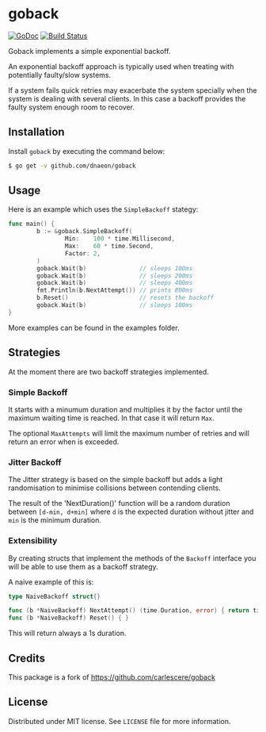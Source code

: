 # goback
[![GoDoc](https://godoc.org/github.com/dnaeon/goback?status.svg)](https://godoc.org/github.com/dnaeon/goback)
[![Build Status](https://travis-ci.org/dnaeon/goback.svg)](https://travis-ci.org/dnaeon/goback)

Goback implements a simple exponential backoff.

An exponential backoff approach is typically used when treating with
potentially faulty/slow systems.

If a system fails quick retries may exacerbate the system specially
when the system is dealing with several clients. In this case a
backoff provides the faulty system enough room to recover.

## Installation

Install `goback` by executing the command below:

```bash
$ go get -v github.com/dnaeon/goback
```

## Usage

Here is an example which uses the `SimpleBackoff` stategy:

```go
func main() {
        b := &goback.SimpleBackoff(
                Min:    100 * time.Millisecond,
                Max:    60 * time.Second,
                Factor: 2,
        )
        goback.Wait(b)               // sleeps 100ms
        goback.Wait(b)               // sleeps 200ms
        goback.Wait(b)               // sleeps 400ms
        fmt.Println(b.NextAttempt()) // prints 800ms
        b.Reset()                    // resets the backoff
        goback.Wait(b)               // sleeps 100ms
}
```

More examples can be found in the examples folder.

## Strategies

At the moment there are two backoff strategies implemented.

### Simple Backoff

It starts with a minumum duration and multiplies it by the
factor until the maximum waiting time is reached. In that case it
will return `Max`.

The optional `MaxAttempts` will limit the maximum number of
retries and will return an error when is exceeded.

### Jitter Backoff

The Jitter strategy is based on the simple backoff but adds a light
randomisation to minimise collisions between contending clients.

The result of the 'NextDuration()' function will be a random duration
between `[d-min, d+min]` where `d` is the expected duration without
jitter and `min` is the minimum duration.

### Extensibility

By creating structs that implement the methods of the `Backoff`
interface you will be able to use them as a backoff strategy.

A naive example of this is:

```go
type NaiveBackoff struct{}

func (b *NaiveBackoff) NextAttempt() (time.Duration, error) { return time.Second, nil }
func (b *NaiveBackoff) Reset() { }
```

This will return always a 1s duration.

## Credits

This package is a fork of https://github.com/carlescere/goback

## License

Distributed under MIT license. See `LICENSE` file for more information.
